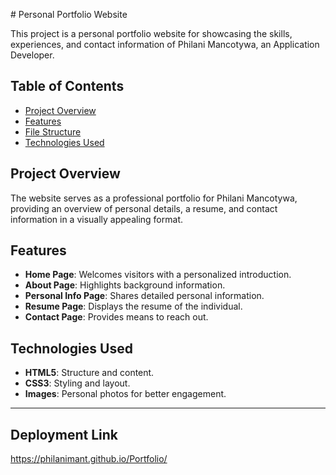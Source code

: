  # Personal Portfolio Website

This project is a personal portfolio website for showcasing the skills, experiences, and contact information of Philani Mancotywa, an Application Developer.

## Table of Contents
- [Project Overview](#project-overview)
- [Features](#features)
- [File Structure](#file-structure)
- [Technologies Used](#technologies-used)

## Project Overview

The website serves as a professional portfolio for Philani Mancotywa, providing an overview of personal details, a resume, and contact information in a visually appealing format.

## Features

- **Home Page**: Welcomes visitors with a personalized introduction.
- **About Page**: Highlights background information.
- **Personal Info Page**: Shares detailed personal information.
- **Resume Page**: Displays the resume of the individual.
- **Contact Page**: Provides means to reach out.

## Technologies Used

- **HTML5**: Structure and content.
- **CSS3**: Styling and layout.
- **Images**: Personal photos for better engagement.

---

## Deployment Link

https://philanimant.github.io/Portfolio/

